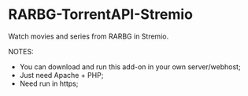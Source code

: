 # RARBG-TorrentAPI-Stremio
Watch movies and series from RARBG in Stremio.

NOTES:
- You can download and run this add-on in your own server/webhost;
- Just need Apache + PHP;
- Need run in https;
